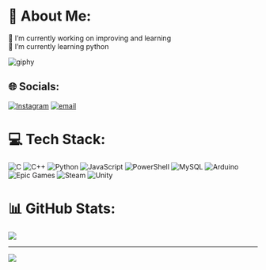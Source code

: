   # 💫 About Me:
🔭 I’m currently working on improving and learning <br>🌱 I’m currently learning python
 
      
![giphy](https://github.com/user-attachments/assets/59e82a8d-b6a0-4df6-9dd4-01a5a3b2da01)



## 🌐 Socials:
[![Instagram](https://img.shields.io/badge/Instagram-%23E4405F.svg?logo=Instagram&logoColor=white)](https://instagram.com/egrazm) [![email](https://img.shields.io/badge/Email-D14836?logo=gmail&logoColor=white)](mailto:eliasgonram@gmail.com) 

# 💻 Tech Stack:
![C](https://img.shields.io/badge/c-%2300599C.svg?style=plastic&logo=c&logoColor=white) ![C++](https://img.shields.io/badge/c++-%2300599C.svg?style=plastic&logo=c%2B%2B&logoColor=white) ![Python](https://img.shields.io/badge/python-3670A0?style=plastic&logo=python&logoColor=ffdd54) ![JavaScript](https://img.shields.io/badge/javascript-%23323330.svg?style=plastic&logo=javascript&logoColor=%23F7DF1E) ![PowerShell](https://img.shields.io/badge/PowerShell-%235391FE.svg?style=plastic&logo=powershell&logoColor=white) ![MySQL](https://img.shields.io/badge/mysql-4479A1.svg?style=plastic&logo=mysql&logoColor=white) ![Arduino](https://img.shields.io/badge/-Arduino-00979D?style=plastic&logo=Arduino&logoColor=white) ![Epic Games](https://img.shields.io/badge/epicgames-%23313131.svg?style=plastic&logo=epicgames&logoColor=white) ![Steam](https://img.shields.io/badge/steam-%23000000.svg?style=plastic&logo=steam&logoColor=white) ![Unity](https://img.shields.io/badge/unity-%23000000.svg?style=plastic&logo=unity&logoColor=white)
# 📊 GitHub Stats:

![](https://github-readme-stats.vercel.app/api/top-langs/?username=egrazm&theme=shadow_green&hide_border=true&include_all_commits=false&count_private=false&layout=compact)

---
[![](https://visitcount.itsvg.in/api?id=egrazm&icon=0&color=0)](https://visitcount.itsvg.in)

<!-- Proudly created with GPRM ( https://gprm.itsvg.in ) -->
